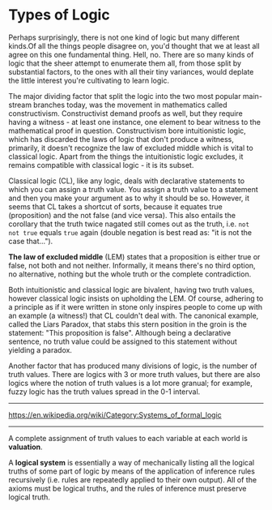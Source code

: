 # Types of Logic

Perhaps surprisingly, there is not one kind of logic but many different kinds.Of all the things people disagree on, you'd thought that we at least all agree on this one fundamental thing. Hell, no. There are so many kinds of logic that the sheer attempt to enumerate them all, from those split by substantial factors, to the ones with all their tiny variances, would deplate the little interest you're cultivating to learn logic.

The major dividing factor that split the logic into the two most popular main-stream branches today, was the movement in mathematics called constructivism. Constructivist demand proofs as well, but they require having a witness - at least one instance, one element to bear witness to the mathematical proof in question. Constructivism bore intuitionistic logic, which has discarded the laws of logic that don't produce a witness, primarily, it doesn't recognize the law of excluded middle which is vital to classical logic. Apart from the things the intuitionistic logic excludes, it remains compatible with classical logic - it is its subset.

Classical logic (CL), like any logic, deals with declarative statements to which you can assign a truth value. You assign a truth value to a statement and then you make your argument as to why it should be so. However, it seems that CL takes a shortcut of sorts, because it equates true (proposition) and the not false (and vice versa). This also entails the corollary that the truth twice nagated still comes out as the truth, i.e. `not not true` equals `true` again (double negation is best read as: "it is not the case that...").

**The law of excluded middle** (LEM) states that a proposition is either true or false, not both and not neither. Informally, it means there's no third option, no alternative, nothing but the whole truth or the complete contradiction.

Both intuitionistic and classical logic are bivalent, having two truth values, however classical logic insists on upholding the LEM. Of course, adhering to a principle as if it were written in stone only inspires people to come up with an example (a witness!) that CL couldn't deal with. The canonical example, called the Liars Paradox, that stabs this stern position in the groin is the statement: "This proposition is false". Although being a declarative sentence, no truth value could be assigned to this statement without yielding a paradox.

Another factor that has produced many divisions of logic, is the number of truth values. There are logics with 3 or more truth values, but there are also logics where the notion of truth values is a lot more granual; for example, fuzzy logic has the truth values spread in the 0-1 interval.

---

https://en.wikipedia.org/wiki/Category:Systems_of_formal_logic

---

A complete assignment of truth values to each variable at each world is **valuation**.

A **logical system** is essentially a way of mechanically listing all the logical truths of some part of logic by means of the application of inference rules recursively (i.e. rules are repeatedly applied to their own output). All of the axioms must be logical truths, and the rules of inference must preserve logical truth.
